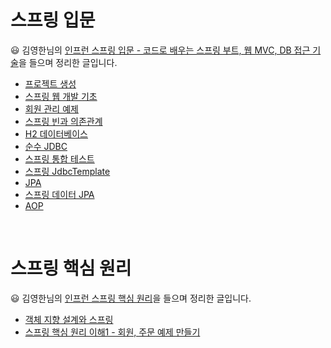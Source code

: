 # 스프링 입문

😃 김영한님의 [인프런 스프링 입문 - 코드로 배우는 스프링 부트, 웹 MVC, DB 접근 기술](https://www.inflearn.com)을 들으며 정리한 글입니다.

* [프로젝트 생성](https://github.com/highright96/spring-study/blob/main/%EC%8A%A4%ED%94%84%EB%A7%81%20%EC%9E%85%EB%AC%B8/1.%20%ED%94%84%EB%A1%9C%EC%A0%9D%ED%8A%B8%20%EC%83%9D%EC%84%B1.md)
* [스프링 웹 개발 기초](https://github.com/highright96/spring-study/blob/main/%EC%8A%A4%ED%94%84%EB%A7%81%20%EC%9E%85%EB%AC%B8/2.%20%EC%8A%A4%ED%94%84%EB%A7%81%20%EC%9B%B9%20%EA%B0%9C%EB%B0%9C%20%EA%B8%B0%EC%B4%88.md)
* [회원 관리 예제](https://github.com/highright96/spring-study/blob/main/%EC%8A%A4%ED%94%84%EB%A7%81%20%EC%9E%85%EB%AC%B8/3.%20%ED%9A%8C%EC%9B%90%20%EA%B4%80%EB%A6%AC%20%EC%98%88%EC%A0%9C.md)
* [스프링 빈과 의존관계](https://github.com/highright96/spring-study/blob/main/%EC%8A%A4%ED%94%84%EB%A7%81%20%EC%9E%85%EB%AC%B8/4.%20%EC%8A%A4%ED%94%84%EB%A7%81%20%EB%B9%88%EA%B3%BC%20%EC%9D%98%EC%A1%B4%EA%B4%80%EA%B3%84.md)
* [H2 데이터베이스](https://github.com/highright96/spring-study/blob/main/%EC%8A%A4%ED%94%84%EB%A7%81%20%EC%9E%85%EB%AC%B8/5.%20H2%20%EB%8D%B0%EC%9D%B4%ED%84%B0%EB%B2%A0%EC%9D%B4%EC%8A%A4%20%EC%84%A4%EC%B9%98.md)
* [순수 JDBC](https://github.com/highright96/spring-study/blob/main/%EC%8A%A4%ED%94%84%EB%A7%81%20%EC%9E%85%EB%AC%B8/6.%20%EC%88%9C%EC%88%98%20JDBC.md)
* [스프링 통합 테스트](https://github.com/highright96/spring-study/blob/main/%EC%8A%A4%ED%94%84%EB%A7%81%20%EC%9E%85%EB%AC%B8/7.%20%EC%8A%A4%ED%94%84%EB%A7%81%20%ED%86%B5%ED%95%A9%20%ED%85%8C%EC%8A%A4%ED%8A%B8.md)
* [스프링 JdbcTemplate](https://github.com/highright96/spring-study/blob/main/%EC%8A%A4%ED%94%84%EB%A7%81%20%EC%9E%85%EB%AC%B8/8.%20%EC%8A%A4%ED%94%84%EB%A7%81%20JdbcTemplate.md)
* [JPA](https://github.com/highright96/spring-study/blob/main/%EC%8A%A4%ED%94%84%EB%A7%81%20%EC%9E%85%EB%AC%B8/9.%20JPA.md)
* [스프링 데이터 JPA](https://github.com/highright96/spring-study/blob/main/%EC%8A%A4%ED%94%84%EB%A7%81%20%EC%9E%85%EB%AC%B8/10.%20%EC%8A%A4%ED%94%84%EB%A7%81%20%EB%8D%B0%EC%9D%B4%ED%84%B0%20JPA.md)
* [AOP](https://github.com/highright96/spring-study/blob/main/%EC%8A%A4%ED%94%84%EB%A7%81%20%EC%9E%85%EB%AC%B8/11.%20AOP.md)

<br/>

# 스프링 핵심 원리

😃 김영한님의 [인프런 스프링 핵심 원리](https://www.inflearn.com)을 들으며 정리한 글입니다.

* [객체 지향 설계와 스프링](https://github.com/highright96/spring-study/blob/main/%EC%8A%A4%ED%94%84%EB%A7%81%20%ED%95%B5%EC%8B%AC%20%EC%9B%90%EB%A6%AC/1.%20%EA%B0%9D%EC%B2%B4%20%EC%A7%80%ED%96%A5%20%EC%84%A4%EA%B3%84%EC%99%80%20%EC%8A%A4%ED%94%84%EB%A7%81.md)
* [스프링 핵심 원리 이해1 - 회원, 주문 예제 만들기](https://github.com/highright96/spring-study/blob/main/%EC%8A%A4%ED%94%84%EB%A7%81%20%ED%95%B5%EC%8B%AC%20%EC%9B%90%EB%A6%AC/2.%20%EC%8A%A4%ED%94%84%EB%A7%81%20%ED%95%B5%EC%8B%AC%20%EC%9B%90%EB%A6%AC%20%EC%9D%B4%ED%95%B41%20-%20%EC%98%88%EC%A0%9C%20%EB%A7%8C%EB%93%A4%EA%B8%B0.md)
